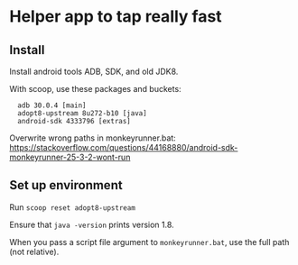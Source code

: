 # Helper app to tap really fast

## Install

Install android tools ADB, SDK, and old JDK8.

With scoop, use these packages and buckets:

```
  adb 30.0.4 [main]
  adopt8-upstream 8u272-b10 [java]
  android-sdk 4333796 [extras]
```

Overwrite wrong paths in monkeyrunner.bat: https://stackoverflow.com/questions/44168880/android-sdk-monkeyrunner-25-3-2-wont-run

## Set up environment

Run `scoop reset adopt8-upstream`

Ensure that `java -version` prints version 1.8.

When you pass a script file argument to `monkeyrunner.bat`, use the full path (not relative).
